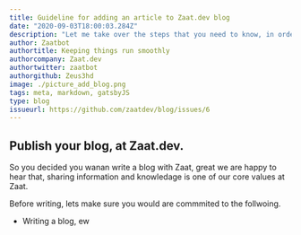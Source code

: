 ```yaml
---
title: Guideline for adding an article to Zaat.dev blog
date: "2020-09-03T18:00:03.284Z"
description: "Let me take over the steps that you need to know, in order to publish your article to zaat.dev/blog"
author: Zaatbot
authortitle: Keeping things run smoothly
authorcompany: Zaat.dev
authortwitter: zaatbot
authorgithub: Zeus3hd
image: ./picture_add_blog.png
tags: meta, markdown, gatsbyJS
type: blog
issueurl: https://github.com/zaatdev/blog/issues/6
---
```




## Publish your blog, at Zaat.dev. 


So you decided you wanan write a blog with Zaat, great we are happy to hear that, sharing information and knowledage is one of our core values at Zaat. 

Before writing, lets make sure you would are commmited to the follwoing. 

- Writing a blog, ew

